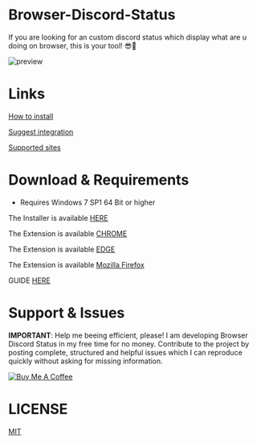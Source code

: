 # Browser-Discord-Status
If you are looking for an custom discord status which display what are u doing on browser, this is your tool! 😎🤙

![preview](https://i.imgur.com/qSb1UEK.png)

# Links

[How to install](https://4uss.cyou/chrome-discord)

[Suggest integration](https://4uss.cyou/propozycje)

[Supported sites](https://4uss.cyou/discord-list)

# Download & Requirements
 - Requires Windows 7 SP1 64 Bit or higher
 
 The Installer is available [HERE](https://github.com/anKordii/Browser-Discord-Status/releases)
 
 The Extension is available [CHROME](https://chrome.google.com/webstore/detail/aklnceehjhihdljbcajhdiehaphlafjl)

 The Extension is available [EDGE](https://microsoftedge.microsoft.com/addons/detail/ljacogdbogpkjdjncafpahdbmokghdjd)
 
The Extension is available [Mozilla Firefox](https://addons.mozilla.org/en-US/firefox/addon/browser-discord-status/)

 GUIDE [HERE](https://4uss.cyou/chrome-discord)

# Support & Issues
<b>IMPORTANT</b>: Help me beeing efficient, please! I am developing Browser Discord Status in my free time for no money. Contribute to the project by posting complete, structured and helpful issues which I can reproduce quickly without asking for missing information.

<a href="https://www.buymeacoffee.com/3xanax" target="_blank"><img src="https://i.imgur.com/D4cMvm7.png" alt="Buy Me A Coffee"></a>

# LICENSE
[MIT](https://github.com/anKordii/Browser-Discord-Status/blob/main/LICENSE)